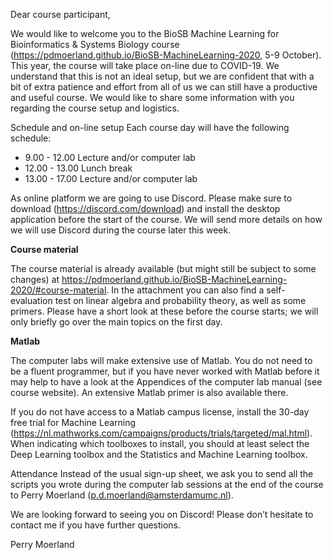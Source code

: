 Dear course participant,

We would like to welcome you to the BioSB Machine Learning for Bioinformatics & Systems Biology course (https://pdmoerland.github.io/BioSB-MachineLearning-2020, 5-9 October). This year, the course will take place on-line due to COVID-19. We understand that this is not an ideal setup, but we are confident that with a bit of extra patience and effort from all of us we can still have a productive and useful course. We would like to share some information with you regarding the course setup and logistics.

Schedule and on-line setup
Each course day will have the following schedule:

- 9.00 - 12.00 Lecture and/or computer lab
- 12.00 - 13.00 Lunch break
- 13.00 - 17.00 Lecture and/or computer lab

As onIine platform we are going to use Discord. Please make sure to download (https://discord.com/download) and install the desktop application before the start of the course. We will send more details on how we will use Discord during the course later this week.

**Course material**

The course material is already available (but might still be subject to some changes) at https://pdmoerland.github.io/BioSB-MachineLearning-2020/#course-material. In the attachment you can also find a self-evaluation test on linear algebra and probability theory, as well as some primers. Please have a short look at these before the course starts; we will only briefly go over the main topics on the first day.

**Matlab**

The computer labs will make extensive use of Matlab. You do not need to be a fluent programmer, but if you have never worked with Matlab before it may help to have a look at the Appendices of the computer lab manual (see course website). An extensive Matlab primer is also available there. 

If you do not have access to a Matlab campus license, install the 30-day free trial for Machine Learning (https://nl.mathworks.com/campaigns/products/trials/targeted/mal.html). When indicating which toolboxes to install, you should at least select the Deep Learning toolbox and the Statistics and Machine Learning toolbox.

Attendance
Instead of the usual sign-up sheet, we ask you to send all the scripts you wrote during the computer lab sessions at the end of the course to Perry Moerland (p.d.moerland@amsterdamumc.nl).

We are looking forward to seeing you on Discord! Please don’t hesitate to contact me if you have further questions.

Perry Moerland

